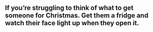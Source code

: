 ## If you’re struggling to think of what to get someone for Christmas. Get them a fridge and watch their face light up when they open it.
